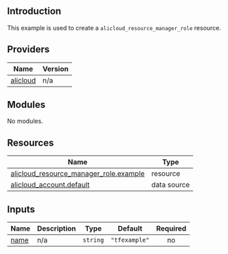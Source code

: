 ## Introduction

This example is used to create a `alicloud_resource_manager_role` resource.

<!-- BEGIN_TF_DOCS -->
## Providers

| Name | Version |
|------|---------|
| <a name="provider_alicloud"></a> [alicloud](#provider\_alicloud) | n/a |

## Modules

No modules.

## Resources

| Name | Type |
|------|------|
| [alicloud_resource_manager_role.example](https://registry.terraform.io/providers/aliyun/alicloud/latest/docs/resources/resource_manager_role) | resource |
| [alicloud_account.default](https://registry.terraform.io/providers/aliyun/alicloud/latest/docs/data-sources/account) | data source |

## Inputs

| Name | Description | Type | Default | Required |
|------|-------------|------|---------|:--------:|
| <a name="input_name"></a> [name](#input\_name) | n/a | `string` | `"tfexample"` | no |
<!-- END_TF_DOCS -->    